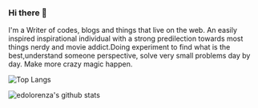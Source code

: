### Hi there 👋





I'm a Writer of codes, blogs and things that live on the web. An easily inspired inspirational individual with a strong predilection towards most things nerdy and movie addict.Doing experiment to find what is the best,understand someone perspective, solve very small problems day by day. Make more crazy magic happen.


![Top Langs](https://github-readme-stats.vercel.app/api/top-langs/?username=oppakiyowo&layout=compact&count_private=true)

![edolorenza's github stats](https://github-readme-stats.vercel.app/api?username=oppakiyowo&show_icons=true&count_private=true)
<!--
**edolorenza/edolorenza** is a ✨ _special_ ✨ repository because its `README.md` (this file) appears on your GitHub profile.

Here are some ideas to get you started:

- 🔭 I’m currently working on ...
- 🌱 I’m currently learning ...
- 👯 I’m looking to collaborate on ...
- 🤔 I’m looking for help with ...
- 💬 Ask me about ...
- 📫 How to reach me: ...
- 😄 Pronouns: ...
- ⚡ Fun fact: ...
-->
